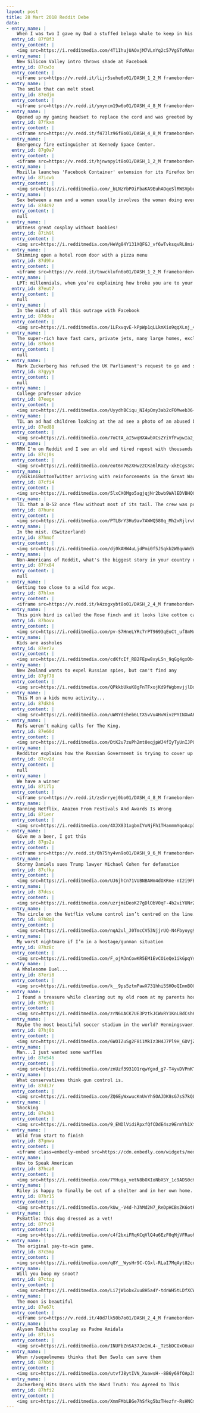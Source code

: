 ```yaml
---
layout: post
title: 28 Mart 2018 Reddit Debe
data:
- entry_name: |
    When I was two I gave my Dad a stuffed beluga whale to keep in his work bag so that if he ever missed me he could hold it and think of me. 18 years later, my Dad has just informed me he still brings my beluga whale to work with him every day.
  entry_id: 87f8f3
  entry_content: |
    <img src=https://i.redditmedia.com/4T1IhujUAOxjM7VLnYq2c57VgSToMAasQKp5mWnQMyc.jpg?s=fe938d50387acba58f7a5d6dc1bd32cc frameborder=0>
- entry_name: |
    New Silicon Valley intro throws shade at Facebook
  entry_id: 87cw3o
  entry_content: |
    <iframe src=https://v.redd.it/lijr5suhe6o01/DASH_1_2_M frameborder=0></iframe>
- entry_name: |
    The smile that can melt steel
  entry_id: 87edjm
  entry_content: |
    <iframe src=https://v.redd.it/ynyncm19w6o01/DASH_4_8_M frameborder=0></iframe>
- entry_name: |
    Opened up my gaming headset to replace the cord and was greeted by this...
  entry_id: 87fkxm
  entry_content: |
    <iframe src=https://v.redd.it/f473lz96f8o01/DASH_4_8_M frameborder=0></iframe>
- entry_name: |
    Emergency fire extinguisher at Kennedy Space Center.
  entry_id: 87g0a7
  entry_content: |
    <iframe src=https://v.redd.it/hjnwapy1t8o01/DASH_1_2_M frameborder=0></iframe>
- entry_name: |
    Mozilla launches 'Facebook Container' extension for its Firefox browser that isolates the Facebook identity of users from rest of their web activity
  entry_id: 87icwb
  entry_content: |
    <img src=https://i.redditmedia.com/_bLNzYbPOiFbaKA9EuhAOqeSlRWSVpbu8XIDNWRnXqA.jpg?s=aeb4ae5efb331861212d34151d34dcba frameborder=0>
- entry_name: |
    Sex between a man and a woman usually involves the woman doing everything she can to orgasm while the man does everything he can to not orgasm
  entry_id: 87dc92
  entry_content: |
    null
- entry_name: |
    Witness great cosplay without boobies!
  entry_id: 87ih9l
  entry_content: |
    <img src=https://i.redditmedia.com/HeVg84Y131XQFGJ_vf6wTvksqvRL8mi4tZ3QpFZCLdQ.jpg?s=dc6be104cdd4d9719b18a54f9877c186 frameborder=0>
- entry_name: |
    Shimming open a hotel room door with a pizza menu
  entry_id: 87d9hv
  entry_content: |
    <iframe src=https://v.redd.it/tnwcklufn6o01/DASH_1_2_M frameborder=0></iframe>
- entry_name: |
    LPT: millennials, when you’re explaining how broke you are to your parents/grandparents, use an inflation calculator. Ask them what year they started working, and then tell them what you make in dollars from back then. It will help them put your situation in perspective.
  entry_id: 87eut7
  entry_content: |
    null
- entry_name: |
    In the midst of all this outrage with Facebook
  entry_id: 87ddeu
  entry_content: |
    <img src=https://i.redditmedia.com/1LFxvqvE-kPpWp1qLLkmXio9qqXLnj_4fhUiCYq6Isg.jpg?s=3f89d92e902857a6da3c64cdb02be921 frameborder=0>
- entry_name: |
    The super-rich have fast cars, private jets, many large homes, exclusive designer fashion, live-in chefs, original artworks, and the same phone as you.
  entry_id: 87ho58
  entry_content: |
    null
- entry_name: |
    Mark Zuckerberg has refused the UK Parliament's request to go and speak about data abuse. The Facebook boss will send two of his senior deputies instead, the company said.
  entry_id: 87gyy9
  entry_content: |
    null
- entry_name: |
    College professor advice
  entry_id: 87eegx
  entry_content: |
    <img src=https://i.redditmedia.com/UyydhBCiqu_NI4pOmy3ab2cFOMweb36-feYrcpLBqCA.jpg?s=91ff0e8beadbc80139fab37041e369d9 frameborder=0>
- entry_name: |
    TIL an ad had children looking at the ad see a photo of an abused boy, a help hotline and the message “if somebody hurts you, phone us and we’ll help you” while adults can only see an unbruised photo of the boy with the text “Sometimes child abuse is only visible to the child suffering it.”
  entry_id: 87ed88
  entry_content: |
    <img src=https://i.redditmedia.com/7oCtA_aI5wqHXAwbXCsZYiVfFwpwIa2_XT5uOAm2zbo.jpg?s=9412225cbcded20f97e9ffe14e36f84f frameborder=0>
- entry_name: |
    MRW I'm on Reddit and I see an old and tired repost with thousands of upvotes and gold
  entry_id: 87cj0s
  entry_content: |
    <img src=https://i.redditmedia.com/eot6n76zXHwz2CKa6lRaZy-xkECgs3n2c_SEgz_ExnM.gif?fm=jpg&s=4c0f30501e8ed35a169808521d15b55e frameborder=0>
- entry_name: |
    r/BikiniBottomTwitter arriving with reinforcements in the Great War, colorized. (2018)
  entry_id: 87cfi4
  entry_content: |
    <img src=https://i.redditmedia.com/5lxCXOMgo5agjqjNr2bwb9WAlEDVBHQGmSlp-X0CbDQ.jpg?s=92c791ffb10c15afd0d864a1d6743831 frameborder=0>
- entry_name: |
    TIL that a B-52 once flew without most of its tail. The crew was preparing to eject when they realised they still have some control of the plane and flew it back. In total, the bomber flew for 5 hours without 83 percent of its tail.
  entry_id: 87hure
  entry_content: |
    <img src=https://i.redditmedia.com/PTLBrY3Hu9av7AWWQ580q_Mh2xRjlrvQZwgYaMradms.jpg?s=e0eb2dad62bd04cee028e518b592c697 frameborder=0>
- entry_name: |
    In the mist. (Switzerland)
  entry_id: 87hmof
  entry_content: |
    <img src=https://i.redditmedia.com/dj0kAHW4uLjdPmi0f5JSqkb2W8quWm5W9KzT34rJE9g.jpg?s=8c5fdbe429fe5b07a6b248daef2d7719 frameborder=0>
- entry_name: |
    Non-Americans of Reddit, what's the biggest story in your country right now?
  entry_id: 87fx84
  entry_content: |
    null
- entry_name: |
    Getting too close to a wild fox wcgw.
  entry_id: 87hlxm
  entry_content: |
    <iframe src=https://v.redd.it/k4zogxybt8o01/DASH_2_4_M frameborder=0></iframe>
- entry_name: |
    This pink bird is called the Rose finch and it looks like cotton candy in the snow.
  entry_id: 87hovv
  entry_content: |
    <img src=https://i.redditmedia.com/pv-S7HneLYRc7rPT9693qEoCt_uf8mMxEHEOx27Oemw.png?s=6d308801793c279db5a3fa40c0c086a3 frameborder=0>
- entry_name: |
    Kids are assholes
  entry_id: 87er7v
  entry_content: |
    <img src=https://i.redditmedia.com/cdKfcIf_RB2FEpw8xyLSn_9qGg4gxOb-QUEh8ITtq7s.jpg?s=eb4fc5927b948c96cdc44249d25be05c frameborder=0>
- entry_name: |
    New Zealand wants to expel Russian spies, but can't find any
  entry_id: 87gf78
  entry_content: |
    <img src=https://i.redditmedia.com/QPkkbUkuK8gFnTFxojKd9fWgbmvjjlDdcGVkp64KBZk.jpg?s=b50792b8e870b97d5cc87fa6989b9608 frameborder=0>
- entry_name: |
    This M on a kids menu activity...
  entry_id: 87dkh6
  entry_content: |
    <img src=https://i.redditmedia.com/uWRYdEheb6LtXSvVu4HvWivzPYINXwAFxZw2DLStbrE.jpg?s=6063a86bffe362abb2f745aec2f6ce01 frameborder=0>
- entry_name: |
    Refs weren’t making calls for The King.
  entry_id: 87e60d
  entry_content: |
    <img src=https://i.redditmedia.com/DtK2u7zuPh2mt0eqjpWJ4fIyTyUnIJPQS6XgkQBNDB8.jpg?s=bd5c9a227ea336687f0e09aa07473b00 frameborder=0>
- entry_name: |
    Redditor explains how the Russian Government is trying to cover up more than 300 deaths at the Kemerovo mall fire and how the Fire Escapes were locked.
  entry_id: 87cv2d
  entry_content: |
    null
- entry_name: |
    We have a winner
  entry_id: 87i7lp
  entry_content: |
    <iframe src=https://v.redd.it/zs5rryej0bo01/DASH_4_8_M frameborder=0></iframe>
- entry_name: |
    Banning Netflix, Amazon From Festivals And Awards Is Wrong
  entry_id: 87ienr
  entry_content: |
    <img src=https://i.redditmedia.com/4XJX831xgbmIYoNjFh1THanmmYqoAcp3yrbGuD4JX1U.jpg?s=766cbfc0144cbdaf1b5d9ada34f08719 frameborder=0>
- entry_name: |
    Give me a beer, I got this
  entry_id: 87gs2u
  entry_content: |
    <iframe src=https://v.redd.it/0h75hy4vn9o01/DASH_9_6_M frameborder=0></iframe>
- entry_name: |
    Stormy Daniels sues Trump lawyer Michael Cohen for defamation
  entry_id: 87cfky
  entry_content: |
    <img src=https://i.redditmedia.com/UJ6jhCn71VUBNBAWm4dOXRne-nI2i9FBhaeDh4ZtiMQ.jpg?s=0e9a478926fdc6cd445dfb9c2da7cb72 frameborder=0>
- entry_name: |
  entry_id: 87dcsc
  entry_content: |
    <img src=https://i.redditmedia.com/uzrjmiDeoK27gDlObV0qF-4b2viYUNr2O3S44J4FMME.jpg?s=af81d5aa888251db815794695da53fc2 frameborder=0>
- entry_name: |
    The circle on the Netflix volume control isn’t centred on the line.
  entry_id: 87h8q0
  entry_content: |
    <img src=https://i.redditmedia.com/nqA2ul_J0TmcCV53NjjrUQ-N4Fbyoyg9SzggJ7_4AGc.jpg?s=1d42d9011b12dfe20e13a11ea61c8469 frameborder=0>
- entry_name: |
    My worst nightmare if I’m in a hostage/gunman situation
  entry_id: 87hz8c
  entry_content: |
    <img src=https://i.redditmedia.com/F_ojMJnCowKR5EM1EvCOieQe1ikGpqYsWkweui5iLhY.jpg?s=5476d1ea884d5ed8a9b0ea36e86dfb04 frameborder=0>
- entry_name: |
    A Wholesome Duel...
  entry_id: 87eri8
  entry_content: |
    <img src=https://i.redditmedia.com/k__9ps5ztmPawX731hhi5SHOoQImnBOUFIfNSLdk8SA.jpg?s=318be7819022b45b8ace54c9026edb42 frameborder=0>
- entry_name: |
    I found a treasure while clearing out my old room at my parents house.
  entry_id: 87hyd1
  entry_content: |
    <img src=https://i.redditmedia.com/zrN6UACK7UE3PztkJCWxRY1KnLBdCsh6AdO_T4Lj_9g.jpg?s=fe20f313b6a5baf1837b9d9601477c54 frameborder=0>
- entry_name: |
    Maybe the most beautiful soccer stadium in the world? Henningsvaer, Norway.
  entry_id: 87hj0b
  entry_content: |
    <img src=https://i.redditmedia.com/6WOIZuSg2F8i1MkIz3H4J7Pl9H_GDVjZv8R-lqPPPHw.jpg?s=1132918b949b2a6f5954112d1289b350 frameborder=0>
- entry_name: |
    Man...I just wanted some waffles
  entry_id: 87e546
  entry_content: |
    <img src=https://i.redditmedia.com/znUzf3931O1rqwYgxd_g7-T4yvDVPnKTLZUl29OD-H0.jpg?s=17824dcc5b1a00bc390ebb8da4d2e595 frameborder=0>
- entry_name: |
    What conservatives think gun control is.
  entry_id: 87di7r
  entry_content: |
    <img src=https://i.redditmedia.com/ZQ6EyWxwucKnUvYhSOAJDK8sG7sS7kQLT5-F7bOTTKw.jpg?s=b4d2a20cf72951e6eb095c741026783f frameborder=0>
- entry_name: |
    Shocking
  entry_id: 87e3k1
  entry_content: |
    <img src=https://i.redditmedia.com/9_ENDlVidiRpxfQfCDdE4sz9ErmYh1Xfj5aNERPBZ3o.jpg?s=21197d17336adf0b819b8f8fc055460f frameborder=0>
- entry_name: |
    Wild from start to finish
  entry_id: 87gmwa
  entry_content: |
    <iframe class=embedly-embed src=https://cdn.embedly.com/widgets/media.html?src=https%3A%2F%2Fgfycat.com%2Fifr%2FGrimVelvetyCaudata&url=https%3A%2F%2Fgfycat.com%2FGrimVelvetyCaudata&image=https%3A%2F%2Fthumbs.gfycat.com%2FGrimVelvetyCaudata-size_restricted.gif&key=522baf40bd3911e08d854040d3dc5c07&type=text%2Fhtml&schema=gfycat width=600 height=600 scrolling=no frameborder=0 allowfullscreen></iframe>
- entry_name: |
    How to Speak American
  entry_id: 87hca0
  entry_content: |
    <img src=https://i.redditmedia.com/7YHuga_vetN8bOXIoNbXSY_1c9ADS0cHBvPlUUVogsg.jpg?s=86da3e5e44460dd3912a893cf632c80f frameborder=0>
- entry_name: |
    Riley is happy to finally be out of a shelter and in her own home. 😍
  entry_id: 87hr15
  entry_content: |
    <img src=https://i.redditmedia.com/kUw_-V4d-hJhMd2N7_ReDpHCBsZK6otPJlluUxgo5oI.jpg?s=e71654bfc409d80040f6112c80e52d3f frameborder=0>
- entry_name: |
    PsBattle: this dog dressed as a vet!
  entry_id: 87fv39
  entry_content: |
    <img src=https://i.redditmedia.com/c4f2bxiFRqKCqVlQ4u6EzF0qMjVFRaohfmGURWU5z2E.jpg?s=b454643a867cb28de47a3bfd5f3d8be8 frameborder=0>
- entry_name: |
    The original pay-to-win game.
  entry_id: 87c5mp
  entry_content: |
    <img src=https://i.redditmedia.com/q8Y__WysHr9C-CGxl-RLaI7MqAyt82cq_vp-ElPw8LI.jpg?s=84be11531e1430a1d572f133d1a02b49 frameborder=0>
- entry_name: |
    Will you boop my snoot?
  entry_id: 87ctog
  entry_content: |
    <img src=https://i.redditmedia.com/Li7jW1obxZuu8H5a4Y-tdnWH5tLDfXCWKNN3SLUPuFQ.jpg?s=e49b37bf3c85762eb8d7fed68d31f6a0 frameborder=0>
- entry_name: |
    The moon is beautiful
  entry_id: 87e67t
  entry_content: |
    <iframe src=https://v.redd.it/40d7lk50b7o01/DASH_2_4_M frameborder=0></iframe>
- entry_name: |
    Alyson Tabbitha cosplay as Padme Amidala
  entry_id: 87ilxs
  entry_content: |
    <img src=https://i.redditmedia.com/INUFbZnSA37JeImL4-_TzSbDCOxO6uaV49fvHfr0XXI.jpg?s=f97c423fdfd13b8e07aed9607c63a30b frameborder=0>
- entry_name: |
    When r/sequelmemes thinks that Ben Swolo can save them
  entry_id: 87hbtj
  entry_content: |
    <img src=https://i.redditmedia.com/utvfJ8ytIVN_XuawsH--8B6y69fOApJXL9U51Ps7uRw.jpg?s=5771e2c04e54a54f4b2072c2cd953faa frameborder=0>
- entry_name: |
    Zuckerberg Hits Users with the Hard Truth: You Agreed to This
  entry_id: 87hfi2
  entry_content: |
    <img src=https://i.redditmedia.com/XmmFMbLBGe7hSfkg5bzTHezfr-RsHNCmHW0N1t5El_8.jpg?s=7c5da93cda15298b4127d1ff787fbceb frameborder=0>
---
```

